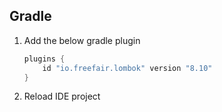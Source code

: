 ## Gradle

1. Add the below gradle plugin

   ```groovy
   plugins {
       id "io.freefair.lombok" version "8.10"
   }
   ```

2. Reload IDE project 